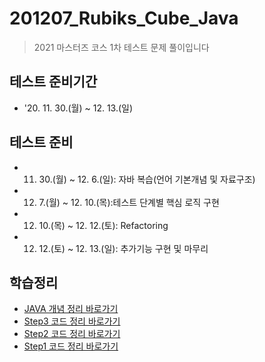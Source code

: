 # 201207_Rubiks_Cube_Java
> 2021 마스터즈 코스 1차 테스트 문제 풀이입니다
## 테스트 준비기간
* '20. 11. 30.(월) ~ 12. 13.(일)
## 테스트 준비
*  11. 30.(월) ~ 12. 6.(일): 자바 복습(언어 기본개념 및 자료구조)
*  12. 7.(월) ~ 12. 10.(목):테스트 단계별 핵심 로직 구현
*  12. 10.(목) ~ 12. 12.(토): Refactoring
*  12. 12.(토) ~ 12. 13.(일): 추가기능 구현 및 마무리
## 학습정리
* [JAVA 개념 정리 바로가기](https://www.notion.so/JAVA-f14ab738ccfd4a33879b2dfe459709dc)
* [Step3 코드 정리 바로가기](https://github.com/MJbae/201207_Rubiks_Cube_Java/tree/step-3)
* [Step2 코드 정리 바로가기](https://github.com/MJbae/201207_Rubiks_Cube_Java/tree/step-2)
* [Step1 코드 정리 바로가기](https://github.com/MJbae/201207_Rubiks_Cube_Java/tree/step-1)

